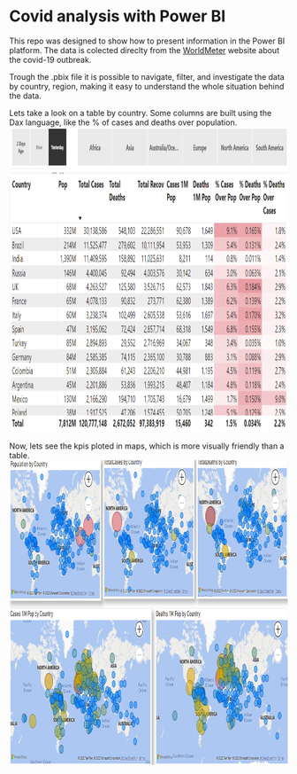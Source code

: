 # Covid analysis with Power BI 
This repo was designed to show how to present information in the Power BI platform.
The data is colected direclty from the <a href="https://www.worldometers.info/coronavirus/"> WorldMeter</a> website about the covid-19 outbreak.

Trough the .pbix file it is possible to navigate, filter, and investigate the data by country, region, making it easy to understand the whole situation behind the data.

Lets take a look on a table by country. Some columns are built using the Dax language, like the % of cases and deaths over population.
<img src = "Country Table.png" 
      alt = "Country Table" height = "550" width = "870"/>
      
Now, lets see the kpis ploted in maps, which is more visually friendly than a table.      
<img src = "map kpis.png" alt = "Map Kpis" height = "550" width = "870"/>
      
      
      

